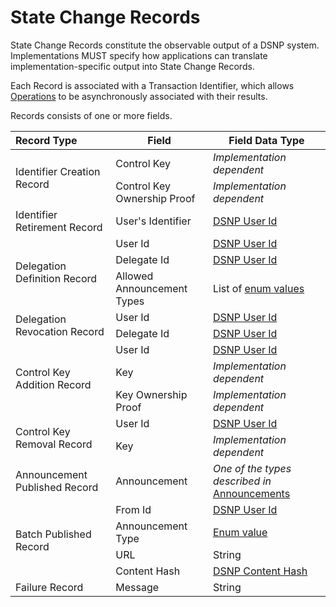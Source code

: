 # State Change Records

State Change Records constitute the observable output of a DSNP system.
Implementations MUST specify how applications can translate implementation-specific output into State Change Records.

Each Record is associated with a Transaction Identifier, which allows [Operations](Operations.md) to be asynchronously associated with their results.

Records consists of one or more fields.

<!-- Raw HTML is required to do rowspans -->
<div class="table-wrapper">
<table>
<thead>

<tr>
<th align="left">Record Type</th>
<th>Field</th>
<th>Field Data Type</th>
</tr>

</thead>
<tbody>

<tr>
<td rowspan="2"><a id="identifier-creation">Identifier Creation Record</a></td>
<td>Control Key</td>
<td><i>Implementation dependent</i></td>
</tr>
<tr>
<td>Control Key Ownership Proof</td>
<td><i>Implementation dependent</i></td>
</tr>

<tr>
<td rowspan="1"><a id="identifier-retirement">Identifier Retirement Record</a></td>
<td>User's Identifier</td>
<td><a href="Identifiers.html#dsnp-user-id">DSNP User Id</a></td>
</tr>

<tr>
<td rowspan="3"><a id="delegation-definition">Delegation Definition Record</a></td>
<td>User Id</td>
<td><a href="Identifiers.html#dsnp-user-id">DSNP User Id</a></td>
</tr>
<tr>
<td>Delegate Id</td>
<td><a href="Identifiers.html#dsnp-user-id">DSNP User Id</a></td>
</tr>
<tr>
<td>Allowed Announcement Types</td>
<td>List of <a href="Announcements.html#announcement-types">enum values</a></td>
</tr>

<tr>
<td rowspan="2"><a id="delegation-revocation">Delegation Revocation Record</a></td>
<td>User Id</td>
<td><a href="Identifiers.html#dsnp-user-id">DSNP User Id</a></td>
</tr>
<tr>
<td>Delegate Id</td>
<td><a href="Identifiers.html#dsnp-user-id">DSNP User Id</a></td>
</tr>

<tr>
<td rowspan="3"><a id="control-key-addition">Control Key Addition Record</a></td>
<td>User Id</td>
<td><a href="Identifiers.html#dsnp-user-id">DSNP User Id</a></td>
</tr>
<tr>
<td>Key</td>
<td><i>Implementation dependent</i></td>
</tr>
<tr>
<td>Key Ownership Proof</td>
<td><i>Implementation dependent</i></td>
</tr>

<tr>
<td rowspan="2"><a id="control-key-removal">Control Key Removal Record</a></td>
<td>User Id</td>
<td><a href="Identifiers.html#dsnp-user-id">DSNP User Id</a></td>
</tr>
<tr>
<td>Key</td>
<td><i>Implementation dependent</i></td>
</tr>

<tr>
<td rowspan="1"><a id="announcement-published">Announcement Published Record</a></td>
<td>Announcement</td>
<td><i>One of the types described in</i> <a href="Announcements.html">Announcements</a></td>
</tr>

<tr>
<td rowspan="4"><a id="batch-published">Batch Published Record</a></td>
<td>From Id</td>
<td><a href="Identifiers.html#dsnp-user-id">DSNP User Id</a></td>
</tr>
<tr>
<td>Announcement Type</td>
<td><a href="Announcements.html#announcement-types">Enum value</a></td>
</tr>
<tr>
<td>URL</td>
<td>String</td>
</tr>
<tr>
<td>Content Hash</td>
<td><a href="Identifiers.html#dsnp-content-hash">DSNP Content Hash</a></td>
</tr>

<tr>
<td rowspan="1"><a id="failure">Failure Record</a></td>
<td>Message</td>
<td>String</td>
</tr>

</tbody>
</table>
</div>
